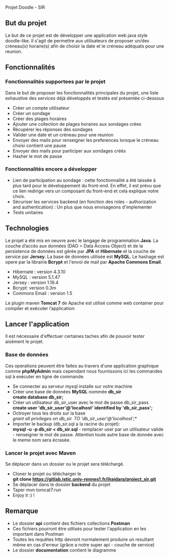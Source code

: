 Projet Doodle - SIR  
## But du projet
Le but de ce projet est de développer une application web java style doodle-like. Il s'agit de permettre aux utilisateurs de proposer un/des créneau(x) horaire(s) afin de choisir la date et le créneau adéquats pour une reunion. 
## Fonctionnalités 
### Fonctionnalités supportees par le projet
Dans le but de proposer les fonctionnalités principales du projet, une liste exhaustive des services déjà développés et testés est présentée ci-dessous 
- Créer un compte utilisateur
- Créer un sondage
- Créer des plages horaires
- Ajouter une collection de plages horaires aux sondages crées
- Récupérer les réponses des sondages
- Valider une date et un créneau pour une reunion 
- Envoyer des mails pour renseigner les preferences lorsque le créneau choisi contient une pause
- Envoyer des mails pour participer aux sondages créés 
- Hasher le mot de passe 
### Fonctionnalités encore a développer
- Lien de participation au sondage : cette fonctionnalité a été laissée à plus tard pour le développement du front-end. En effet, il est prévu que ce lien redirige vers un composant du front-end et cela explique notre choix.
- Sécuriser les services backend (en fonction des roles - authorization and authentication) : Un plus que nous envisageons d'implementer
- Tests unitaires
## Technologies
Le projet a été mis en oeuvre avec le langage de programmation **Java**. La couche d’accès aux données (DAO = Data Access Object) et de la persistence de données est gérée par **JPA** et **Hibernate** et la couche de service par **Jersey**. La base de données utilisée est **MySQL**. Le hashage est opere par la librairie **Bcrypt** et l'envoi de mail par **Apache Commons Email**.
- Hibernate : version 4.3.10
- MySQL : version 5.1.47
- Jersey :  version 1.19.4
- Bcrypt: version 0.3m
- Commons Email : version 1.5

Le plugin maven **Tomcat 7** de Apache est utilisé comme web container pour compiler et exécuter l’application:

## Lancer l'application
Il est nécessaire d'effectuer certaines taches afin de pouvoir tester aisément le projet.
### Base de données
Ces operations peuvent être faites au travers d'une application graphique comme **phpMyAdmin** mais cependant nous fournissons ici les commandes sql à exécuter en ligne de commande.
- Se connecter au serveur mysql installe sur votre machine
- Créer une base de données **MySQL** nommée **db_sir**     
**create database db_sir;**              
- Créer un utilisateur db_sir_user avec le mot de passe db_sir_pass     
**create user 'db_sir_user'@'localhost'  identified by  'db_sir_pass';**
- Octroyer tous les droits sur la base   
 **grant all privileges on db_sir.*  TO  'db_sir_user'@'localhost';**
- Importer le backup (db_sir.sql a la racine du projet):    
**mysql -u <user> -p  db_sir < db_sir.sql** - remplacer user par un utilisateur valide - renseigner le mot de passe. Attention toute autre base de donnée avec le meme nom sera écrasée. 
### Lancer le projet avec Maven
Se déplacer dans un dossier ou le projet sera téléchargé.
- Cloner le projet ou télécharger le     
**git clone https://gitlab.istic.univ-rennes1.fr/ihaidara/project_sir.git**
- Se déplacer dans le dossier **backend** du projet
- Taper mvn tomcat7:run
- Enjoy it :) !

## Remarque
- Le dossier **api** contient  des fichiers collections **Postman**
-  Ces fichiers pourront être utilisés pour tester l'application en les important dans Postman
- Toutes les requêtes http devront normalement produire un resultant même en cas d'erreur (grâce a notre super api - couche de service)  
- Le dossier **documentation** contient  le diagramme
